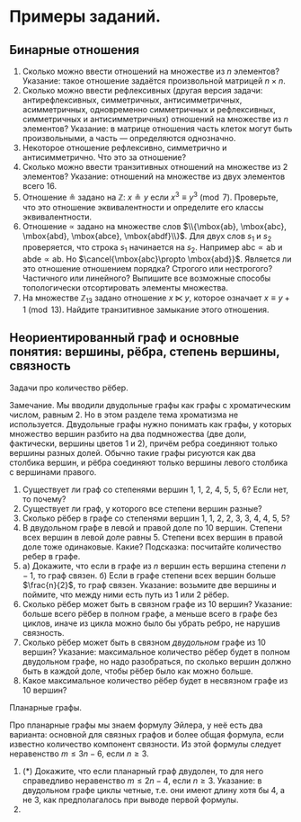 # Примеры заданий.

## Бинарные отношения

1. Сколько можно ввести отношений на множестве из $n$ элементов? Указание: такое отношение задаётся произвольной матрицей $n\times n$.
2. Сколько можно ввести рефлексивных (другая версия задачи: антирефлексивных, симметричных, антисимметричных, асимметричных, одновременно симметричных и рефлексивных, симметричных и антисимметричных) отношений на множестве из $n$ элементов? Указание: в матрице отношения часть клеток могут быть произвольными, а часть — определяются однозначно.
3. Некоторое отношение рефлексивно, симметрично и антисимметрично. Что это за отношение? 
4. Сколько можно ввести транзитивных отношений на множестве из 2 элементов? Указание: отношений на множестве из двух элементов всего 16.
5. Отношение $\circeq$ задано на $\mathbb{Z}$: $x\circeq y$ если $x^3 \equiv y^3 \pmod 7$. Проверьте, что это отношение эквивалентности и определите его классы эквивалентности.
6. Отношение $\propto$ задано на множестве слов $\\{\mbox{ab}, \mbox{abc}, \mbox{abd}, \mbox{abce}, \mbox{abdf}\\}$. Для двух слов $s_1$ и $s_2$ проверяется, что строка $s_1$ начинается на $s_2$. Например $\mbox{abc}\propto \mbox{ab}$ и $\mbox{abde}\propto \mbox{ab}$. Но $\cancel{\mbox{abc}\propto \mbox{abd}}$. Является ли это отношение отношением порядка? Строгого или нестрогого? Частичного или линейного? Выпишите все возможные способы топологически отсортировать элементы множества.
7. На множестве $\mathbb{Z}_13$ задано отношение $x\ltimes y$, которое означает $x \equiv y+1 \pmod 13$. Найдите транзитивное замыкание этого отношения.

## Неориентированный граф и основные понятия: вершины, рёбра, степень вершины, связность

Задачи про количество рёбер.

Замечание. Мы вводили двудольные графы как графы с хроматическим числом, равным 2. Но в этом разделе тема хроматизма не используется. Двудольные графы нужно понимать как графы, у которых множество вершин разбито на два подмножества (две доли, фактически, вершины цветов 1 и 2), причём ребра соединяют только вершины разных долей. Обычно такие графы рисуются как два столбика вершин, и рёбра соединяют только вершины левого столбика с вершинами правого.

1. Существует ли граф со степенями вершин 1, 1, 2, 4, 5, 5, 6? Если нет, то почему?
2. Существует ли граф, у которого все степени вершин разные?
3. Сколько рёбер в графе со степенями вершин 1, 1, 2, 2, 3, 3, 4, 4, 5, 5?
4. В двудольном графе в левой и правой доле по 10 вершин. Степени всех вершин в левой доле равны 5. Степени всех вершин в правой доле тоже одинаковые. Какие? Подсказка: посчитайте количество ребер в графе.
5. а) Докажите, что если в графе из $n$ вершин есть вершина степени $n-1$, то граф связен. б) Если в графе степени всех вершин больше $\frac{n}{2}$, то граф связен. Указание: возьмите две вершины и поймите, что между ними есть путь из 1 или 2 рёбер.
6. Сколько рёбер может быть в связном графе из 10 вершин? Указание: больше всего рёбер в полном графе, а меньше всего в графе без циклов, иначе из цикла можно было бы убрать ребро, не нарушив связность.
7. Сколько рёбер может быть в связном _двудольном_ графе из 10 вершин? Указание: максимальное количество рёбер будет в полном двудольном графе, но надо разобраться, по сколько вершин должно быть в каждой доле, чтобы рёбер было как можно больше.
8. Какое максимальное количество рёбер будет в несвязном графе из 10 вершин?

Планарные графы.

Про планарные графы мы знаем формулу Эйлера, у неё есть два варианта: основной для связных графов и более общая формула, если известно количество компонент связности. Из этой формулы следует неравенство $m \le 3n-6$, если $n \ge 3$.

1. (*) Докажите, что если планарный граф двудолен, то для него справедливо неравенство $m \le 2n-4$, если $n \ge 3$. Указание: в двудольном графе циклы четные, т.е. они имеют длину хотя бы 4, а не 3, как предполагалось при выводе первой формулы.
2. 
